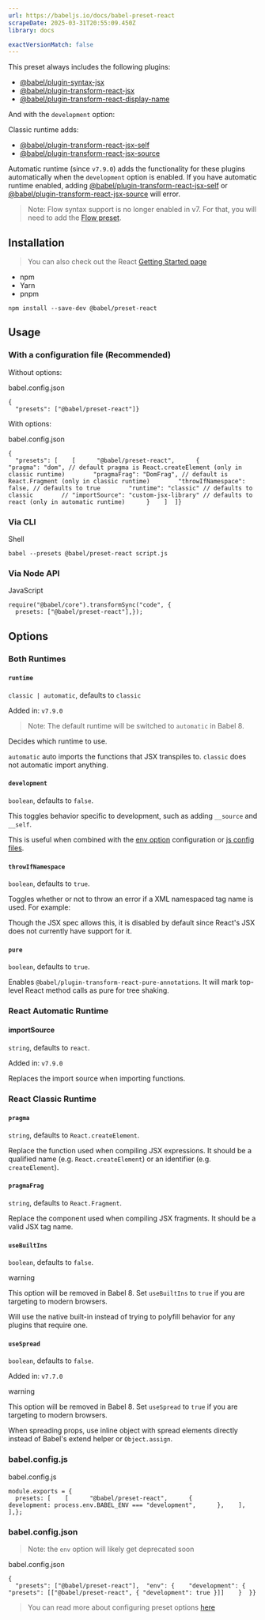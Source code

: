 ```yaml
---
url: https://babeljs.io/docs/babel-preset-react
scrapeDate: 2025-03-31T20:55:09.450Z
library: docs

exactVersionMatch: false
---
```


This preset always includes the following plugins:
*   [@babel/plugin-syntax-jsx](_docs_babel-plugin-syntax-jsx.md)
*   [@babel/plugin-transform-react-jsx](_docs_babel-plugin-transform-react-jsx.md)
*   [@babel/plugin-transform-react-display-name](_docs_babel-plugin-transform-react-display-name.md)

And with the `development` option:

Classic runtime adds:
*   [@babel/plugin-transform-react-jsx-self](_docs_babel-plugin-transform-react-jsx-self.md)
*   [@babel/plugin-transform-react-jsx-source](_docs_babel-plugin-transform-react-jsx-source.md)

Automatic runtime (since `v7.9.0`) adds the functionality for these plugins automatically when the `development` option is enabled. If you have automatic runtime enabled, adding [@babel/plugin-transform-react-jsx-self](_docs_babel-plugin-transform-react-jsx-self.md) or [@babel/plugin-transform-react-jsx-source](_docs_babel-plugin-transform-react-jsx-source.md) will error.

> Note: Flow syntax support is no longer enabled in v7. For that, you will need to add the [Flow preset](_docs_babel-preset-flow.md).

## Installation[​](_docs_babel-preset-react.md#installation)

> You can also check out the React [Getting Started page](https://react.dev/learn/installation)
*   npm
*   Yarn
*   pnpm
```
npm install --save-dev @babel/preset-react  
```
## Usage[​](_docs_babel-preset-react.md#usage)

### With a configuration file (Recommended)[​](_docs_babel-preset-react.md#with-a-configuration-file-recommended)

Without options:

babel.config.json
```
{  
  "presets": ["@babel/preset-react"]}  
```
With options:

babel.config.json
```
{  
  "presets": [    [      "@babel/preset-react",      {        "pragma": "dom", // default pragma is React.createElement (only in classic runtime)        "pragmaFrag": "DomFrag", // default is React.Fragment (only in classic runtime)        "throwIfNamespace": false, // defaults to true        "runtime": "classic" // defaults to classic        // "importSource": "custom-jsx-library" // defaults to react (only in automatic runtime)      }    ]  ]}  
```
### Via CLI[​](_docs_babel-preset-react.md#via-cli)

Shell
```
babel --presets @babel/preset-react script.js  
```
### Via Node API[​](_docs_babel-preset-react.md#via-node-api)

JavaScript
```
require("@babel/core").transformSync("code", {  
  presets: ["@babel/preset-react"],});  
```
## Options[​](_docs_babel-preset-react.md#options)

### Both Runtimes[​](_docs_babel-preset-react.md#both-runtimes)

#### `runtime`[​](_docs_babel-preset-react.md#runtime)

`classic | automatic`, defaults to `classic`

Added in: `v7.9.0`

> Note: The default runtime will be switched to `automatic` in Babel 8.

Decides which runtime to use.

`automatic` auto imports the functions that JSX transpiles to. `classic` does not automatic import anything.

#### `development`[​](_docs_babel-preset-react.md#development)

`boolean`, defaults to `false`.

This toggles behavior specific to development, such as adding `__source` and `__self`.

This is useful when combined with the [env option](_docs_options.md#env) configuration or [js config files](_docs_config-files.md#javascript).

#### `throwIfNamespace`[​](_docs_babel-preset-react.md#throwifnamespace)

`boolean`, defaults to `true`.

Toggles whether or not to throw an error if a XML namespaced tag name is used. For example:

Though the JSX spec allows this, it is disabled by default since React's JSX does not currently have support for it.

#### `pure`[​](_docs_babel-preset-react.md#pure)

`boolean`, defaults to `true`.

Enables `@babel/plugin-transform-react-pure-annotations`. It will mark top-level React method calls as pure for tree shaking.

### React Automatic Runtime[​](_docs_babel-preset-react.md#react-automatic-runtime)

#### importSource[​](_docs_babel-preset-react.md#importsource)

`string`, defaults to `react`.

Added in: `v7.9.0`

Replaces the import source when importing functions.

### React Classic Runtime[​](_docs_babel-preset-react.md#react-classic-runtime)

#### `pragma`[​](_docs_babel-preset-react.md#pragma)

`string`, defaults to `React.createElement`.

Replace the function used when compiling JSX expressions. It should be a qualified name (e.g. `React.createElement`) or an identifier (e.g. `createElement`).

#### `pragmaFrag`[​](_docs_babel-preset-react.md#pragmafrag)

`string`, defaults to `React.Fragment`.

Replace the component used when compiling JSX fragments. It should be a valid JSX tag name.

#### `useBuiltIns`[​](_docs_babel-preset-react.md#usebuiltins)

`boolean`, defaults to `false`.

warning

This option will be removed in Babel 8. Set `useBuiltIns` to `true` if you are targeting to modern browsers.

Will use the native built-in instead of trying to polyfill behavior for any plugins that require one.

#### `useSpread`[​](_docs_babel-preset-react.md#usespread)

`boolean`, defaults to `false`.

Added in: `v7.7.0`

warning

This option will be removed in Babel 8. Set `useSpread` to `true` if you are targeting to modern browsers.

When spreading props, use inline object with spread elements directly instead of Babel's extend helper or `Object.assign`.

### babel.config.js[​](_docs_babel-preset-react.md#babelconfigjs)

babel.config.js
```
module.exports = {  
  presets: [    [      "@babel/preset-react",      {        development: process.env.BABEL_ENV === "development",      },    ],  ],};  
```
### babel.config.json[​](_docs_babel-preset-react.md#babelconfigjson)

> Note: the `env` option will likely get deprecated soon

babel.config.json
```
{  
  "presets": ["@babel/preset-react"],  "env": {    "development": {      "presets": [["@babel/preset-react", { "development": true }]]    }  }}  
```
> You can read more about configuring preset options [here](_docs_en_presets.md#preset-options)